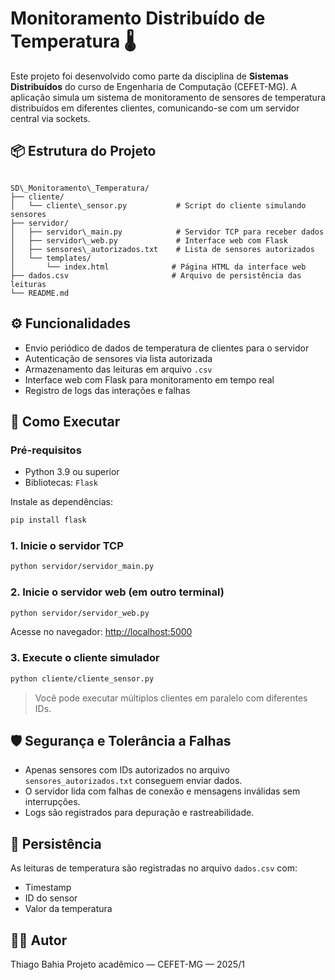 # Monitoramento Distribuído de Temperatura 🌡️

Este projeto foi desenvolvido como parte da disciplina de **Sistemas Distribuídos** do curso de Engenharia de Computação (CEFET-MG). A aplicação simula um sistema de monitoramento de sensores de temperatura distribuídos em diferentes clientes, comunicando-se com um servidor central via sockets.

## 📦 Estrutura do Projeto

```

SD\_Monitoramento\_Temperatura/
├── cliente/
│   └── cliente\_sensor.py           # Script do cliente simulando sensores
├── servidor/
│   ├── servidor\_main.py            # Servidor TCP para receber dados
│   ├── servidor\_web.py             # Interface web com Flask
│   ├── sensores\_autorizados.txt    # Lista de sensores autorizados
│   └── templates/
│       └── index.html              # Página HTML da interface web
├── dados.csv                       # Arquivo de persistência das leituras
└── README.md

````

## ⚙️ Funcionalidades

- Envio periódico de dados de temperatura de clientes para o servidor
- Autenticação de sensores via lista autorizada
- Armazenamento das leituras em arquivo `.csv`
- Interface web com Flask para monitoramento em tempo real
- Registro de logs das interações e falhas

## 🚀 Como Executar

### Pré-requisitos

- Python 3.9 ou superior
- Bibliotecas: `Flask`

Instale as dependências:

```bash
pip install flask
````

### 1. Inicie o servidor TCP

```bash
python servidor/servidor_main.py
```

### 2. Inicie o servidor web (em outro terminal)

```bash
python servidor/servidor_web.py
```

Acesse no navegador: [http://localhost:5000](http://localhost:5000)

### 3. Execute o cliente simulador

```bash
python cliente/cliente_sensor.py
```

> Você pode executar múltiplos clientes em paralelo com diferentes IDs.

## 🛡️ Segurança e Tolerância a Falhas

* Apenas sensores com IDs autorizados no arquivo `sensores_autorizados.txt` conseguem enviar dados.
* O servidor lida com falhas de conexão e mensagens inválidas sem interrupções.
* Logs são registrados para depuração e rastreabilidade.

## 📁 Persistência

As leituras de temperatura são registradas no arquivo `dados.csv` com:

* Timestamp
* ID do sensor
* Valor da temperatura

## 👨‍💻 Autor

Thiago Bahia
Projeto acadêmico — CEFET-MG — 2025/1
